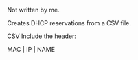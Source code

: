 Not written by me.

Creates DHCP reservations from a CSV file.

CSV Include the header:

MAC   |   IP   |   NAME